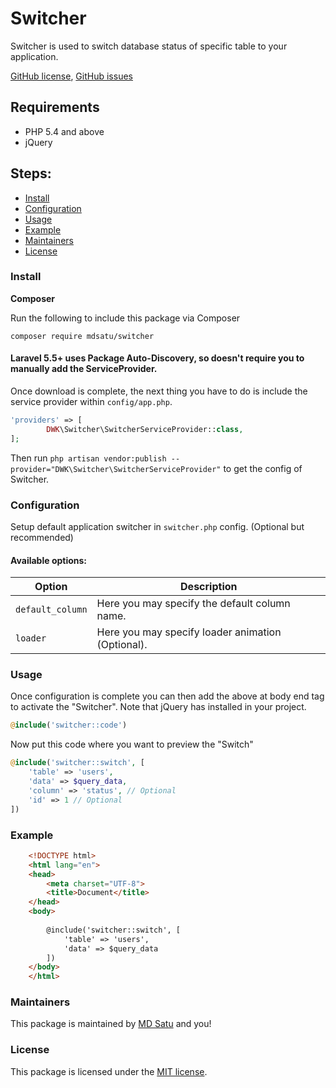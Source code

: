 # Switcher

Switcher is used to switch database status of specific table to your application. 


[GitHub license](https://github.com/mdsatu/switcher/blob/master/LICENSE), [GitHub issues](https://github.com/mdsatu/switcher/laravel-meta-manager/issues)

## Requirements

- PHP 5.4 and above
- jQuery

## Steps:

* [Install](#install)
* [Configuration](#configuration)
* [Usage](#usage)
* [Example](#example)
* [Maintainers](#maintainers)
* [License](#license)


### Install

**Composer**

Run the following to include this package via Composer

```shell
composer require mdsatu/switcher
```

#### Laravel 5.5+ uses Package Auto-Discovery, so doesn't require you to manually add the ServiceProvider.

Once download is complete, the next thing you have to do is include the service provider within `config/app.php`.

```php
'providers' => [
        DWK\Switcher\SwitcherServiceProvider::class,
];
```
Then run `php artisan vendor:publish --provider="DWK\Switcher\SwitcherServiceProvider"` to get the config of Switcher.


### Configuration

Setup default application switcher in `switcher.php` config. (Optional but recommended)

#### Available options:

Option | Description
--------- | -------
`default_column` | Here you may specify the default column name.
`loader` | Here you may specify loader animation (Optional).



### Usage

Once configuration is complete you can then add the above at body end tag to activate the "Switcher". Note that jQuery has installed in your project.

```php
@include('switcher::code')
```

Now put this code where you want to preview the "Switch"


```php
@include('switcher::switch', [
    'table' => 'users',
    'data' => $query_data,
    'column' => 'status', // Optional
    'id' => 1 // Optional
])
```



### Example

```html
    <!DOCTYPE html>
    <html lang="en">
    <head>
        <meta charset="UTF-8">
        <title>Document</title>
    </head>
    <body>
    
        @include('switcher::switch', [
            'table' => 'users',
            'data' => $query_data
        ])
    </body>
    </html>
```


### Maintainers

This package is maintained by [MD Satu](http://github.com/mdsatu) and you!



### License

This package is licensed under the [MIT license](https://github.com/mdsatu/switcher/blob/master/LICENSE).
